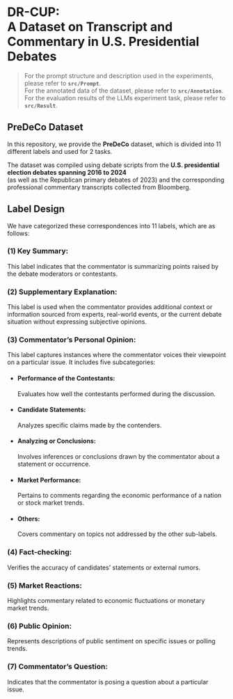 # DR-CUP:<br /> A Dataset on Transcript and Commentary in U.S. Presidential Debates
>For the prompt structure and description used in the experiments, please refer to **```src/Prompt```**.<br />
>For the annotated data of the dataset, please refer to **```src/Annotation```**.<br />
>For the evaluation results of the LLMs experiment task, please refer to **```src/Result```**.<br />
## PreDeCo Dataset
In this repository, we provide the **PreDeCo** dataset, which is divided into 11 different labels and used for 2 tasks.<br />

The dataset was compiled using debate scripts from the **U.S. presidential election debates spanning 2016 to 2024** <br />
(as well as the Republican primary debates of 2023) and the corresponding professional commentary transcripts collected from Bloomberg.<br />

## Label Design
We have categorized these correspondences into 11 labels, which are as follows:
### (1) Key Summary:<br /> 
This label indicates that the commentator is summarizing points raised by the debate moderators or contestants.
### (2) Supplementary Explanation: <br />
This label is used when the commentator provides additional context or information sourced from experts, real-world events, or the current debate situation without expressing subjective opinions.
### (3) Commentator’s Personal Opinion: <br />
This label captures instances where the commentator voices their viewpoint on a particular issue. It includes five subcategories:<br />
- #### Performance of the Contestants:
	Evaluates how well the contestants performed during the discussion.
- #### Candidate Statements:
	Analyzes specific claims made by the contenders.
- #### Analyzing or Conclusions:
	Involves inferences or conclusions drawn by the commentator about a statement or occurrence.
- #### Market Performance:
  Pertains to comments regarding the economic performance of a nation or stock market trends.
- #### Others:
  Covers commentary on topics not addressed by the other sub-labels.
### (4) Fact-checking:
Verifies the accuracy of candidates’ statements or external rumors.
### (5) Market Reactions: 
Highlights commentary related to economic fluctuations or monetary market trends.
### (6) Public Opinion:
Represents descriptions of public sentiment on specific issues or polling trends.
### (7) Commentator’s Question: 
Indicates that the commentator is posing a question about a particular issue.



